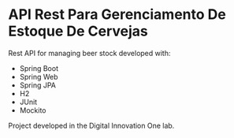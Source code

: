 # API Rest Para Gerenciamento De Estoque De Cervejas

Rest API for managing beer stock developed with:
* Spring Boot
* Spring Web
* Spring JPA
* H2
* JUnit
* Mockito

Project developed in the Digital Innovation One lab.
